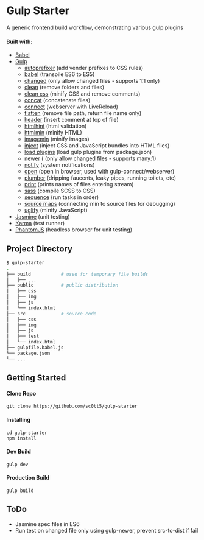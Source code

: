 # Gulp Starter

A generic frontend build workflow, demonstrating various gulp plugins

#### Built with:

-   [Babel](https://www.npmjs.com/package/babel-core)
-   [Gulp](https://www.npmjs.com/package/gulp)
    -   [autoprefixer](https://www.npmjs.com/package/gulp-autoprefixer) (add vender prefixes to CSS rules)
    -   [babel](https://www.npmjs.com/package/gulp-babel) (transpile ES6 to ES5)
    -   [changed](https://www.npmjs.com/package/gulp-changed) (only allow changed files - supports 1:1 only)
    -   [clean](https://www.npmjs.com/package/gulp-clean) (remove folders and files)
    -   [clean css](https://www.npmjs.com/package/gulp-clean-css) (minify CSS and remove comments)
    -   [concat](https://www.npmjs.com/package/gulp-concat) (concatenate files)
    -   [connect](https://www.npmjs.com/package/gulp-connect) (webserver with LiveReload)
    -   [flatten](https://www.npmjs.com/package/gulp-flatten) (remove file path, return file name only)
    -   [header](https://www.npmjs.com/package/gulp-header) (insert comment at top of file)
    -   [htmlhint](https://www.npmjs.com/package/gulp-htmlhint) (html validation)
    -   [htmlmin](https://www.npmjs.com/package/gulp-htmlmin) (minify HTML)
    -   [imagemin](https://www.npmjs.com/package/gulp-imagemin) (minify images)
    -   [inject](https://www.npmjs.com/package/gulp-inject) (inject CSS and JavaScript bundles into HTML files)
    -   [load plugins](https://www.npmjs.com/package/gulp-load-plugins) (load gulp plugins from package.json)
    -   [newer](https://www.npmjs.com/package/gulp-newer) ( (only allow changed files - supports many:1)
    -   [notify](https://www.npmjs.com/package/gulp-notify) (system notifications)
    -   [open](https://www.npmjs.com/package/gulp-open) (open in browser, used with gulp-connect/webserver)
    -   [plumber](https://www.npmjs.com/package/gulp-plumber) (dripping faucents, leaky pipes, running toilets, etc)
    -   [print](https://www.npmjs.com/package/gulp-print) (prints names of files entering stream)
    -   [sass](https://www.npmjs.com/package/gulp-sass) (compile SCSS to CSS)
    -   [sequence](https://www.npmjs.com/package/gulp-sequence) (run tasks in order)
    -   [source maps](https://www.npmjs.com/package/gulp-sourcemaps) (connecting min to source files for debugging)
    -   [uglify](https://www.npmjs.com/package/gulp-uglify) (minify JavaScript)
-   [Jasmine](https://www.npmjs.com/package/jasmine-core) (unit testing)
-   [Karma](https://www.npmjs.com/package/karma) (test runner)
-   [PhantomJS](https://www.npmjs.com/package/phantomjs-prebuilt) (headless browser for unit testing)

## Project Directory

```bash
$ gulp-starter
.
├── build           # used for temporary file builds
│   ├── ...
├── public          # public distribution
│   ├── css
│   ├── img
│   ├── js
│   └── index.html
├── src             # source code
│   ├── css
│   ├── img
│   ├── js
│   ├── test
│   └── index.html
├── gulpfile.babel.js
└── package.json
└── ...
```

## Getting Started

#### Clone Repo

```
git clone https://github.com/sc0tt5/gulp-starter
```

#### Installing

```
cd gulp-starter
npm install
```

#### Dev Build

```
gulp dev
```

#### Production Build

```
gulp build
```
## ToDo

-   Jasmine spec files in ES6
-   Run test on changed file only using gulp-newer, prevent src-to-dist if fail
